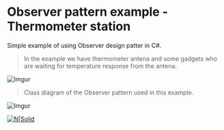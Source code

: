 # Observer pattern example - Thermometer station

Simple example of using Observer design patter in C#. 

>In the example we have thermometer antena and some gadgets who are waiting for temperature response from the antena.

![Imgur](http://i.imgur.com/dtqpKSG.png)

> Class diagram of the Observer pattern used in this example.

![Imgur](http://i.imgur.com/w5odkFz.png)

[![N|Solid](http://www.blogworld.com/wp-content/uploads/2009/04/linkedin-logo.jpg)](https://rs.linkedin.com/in/nemanjapetrovic1994)
